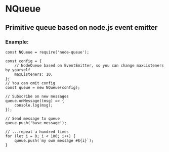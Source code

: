 # NQueue
## Primitive queue based on node.js event emitter
### Example: 

```
const NQueue = require('node-queue');

const config = {
	// NodeQueue based on EventEmitter, so you can change maxListeners by yourself
	maxListeners: 10,
};
// You can omit config
const queue = new NQueue(config);

// Subscribe on new messages
queue.onMessage((msg) => {
	console.log(msg);
});

// Send message to queue
queue.push('base message');

// ...repeat a hundred times
for (let i = 0; i < 100; i++) {
	queue.push(`my own message #${i}`);
}
```

